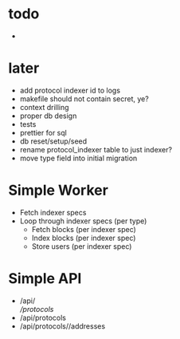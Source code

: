 # todo

-

# later

- add protocol indexer id to logs
- makefile should not contain secret, ye?
- context drilling
- proper db design
- tests
- prettier for sql
- db reset/setup/seed
- rename protocol_indexer table to just indexer?
- move type field into initial migration

# Simple Worker

- Fetch indexer specs
- Loop through indexer specs (per type)
  - Fetch blocks (per indexer spec)
  - Index blocks (per indexer spec)
  - Store users (per indexer spec)

# Simple API

- /api/<address>/protocols
- /api/protocols
- /api/protocols/<protocol-id>/addresses

